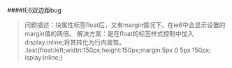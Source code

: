 ####IE6双边距bug
> 问题描述：块属性标签float后，又有margin情况下，在ie6中会显示设置的margin值的两倍。
>解决方案：是在float的标签样式控制中加入 display:inline;将其转化为行内属性。
>.test{float:left;widtn:150px;height:150px;margin:5px 0 5px 150px; isplay:inline;}

